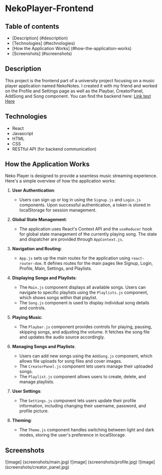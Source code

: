 # NekoPlayer-Frontend

## Table of contents

* [Description] (#description)
* [Technologies] (#technologies)
* [How the Application Works] (#how-the-application-works)
* [Screenshots] (#screenshots)

## Description

This project is the frontend part of a university project focusing on a music player application named NekoNotes. I created it with my friend and worked on the Profile and Settings page as well as the Playbar, CreatorPanel, AddSong and Song component.
You can find the backend here: [Link text Here](https://github.com/LeBulbasaur/NekoPlayer-Server)

## Technologies

- React
- Javascript
- HTML
- CSS
- RESTful API (for backend communication)

## How the Application Works

Neko Player is designed to provide a seamless music streaming experience. Here's a simple overview of how the application works:

1. **User Authentication**:

   - Users can sign up or log in using the `Signup.js` and `Login.js` components. Upon successful authentication, a token is stored in localStorage for session management.

2. **Global State Management**:

   - The application uses React's Context API and the `useReducer` hook for global state management of the currently playing song. The state and dispatcher are provided through `AppContext.js`.

3. **Navigation and Routing**:

   - `App.js` sets up the main routes for the application using `react-router-dom`. It defines routes for the main pages like Signup, Login, Profile, Main, Settings, and Playlists.

4. **Displaying Songs and Playlists**:

   - The `Main.js` component displays all available songs. Users can navigate to specific playlists using the `Playlists.js` component, which shows songs within that playlist.
   - The `Song.js` component is used to display individual song details and controls.

5. **Playing Music**:

   - The `Playbar.js` component provides controls for playing, pausing, skipping songs, and adjusting the volume. It fetches the song file and updates the audio source accordingly.

6. **Managing Songs and Playlists**:

   - Users can add new songs using the `AddSong.js` component, which allows file uploads for song files and cover images.
   - The `CreatorPanel.js` component lets users manage their uploaded songs.
   - The `Playlist.js` component allows users to create, delete, and manage playlists.

7. **User Settings**:

   - The `Settings.js` component lets users update their profile information, including changing their username, password, and profile picture.

8. **Theming**:
   - The `Theme.js` component handles switching between light and dark modes, storing the user's preference in localStorage.

## Screenshots

![image] (screenshots/main.jpg)
![image] (screenshots/profile.jpg)
![image] (screenshots/creator_panel.jpg)
